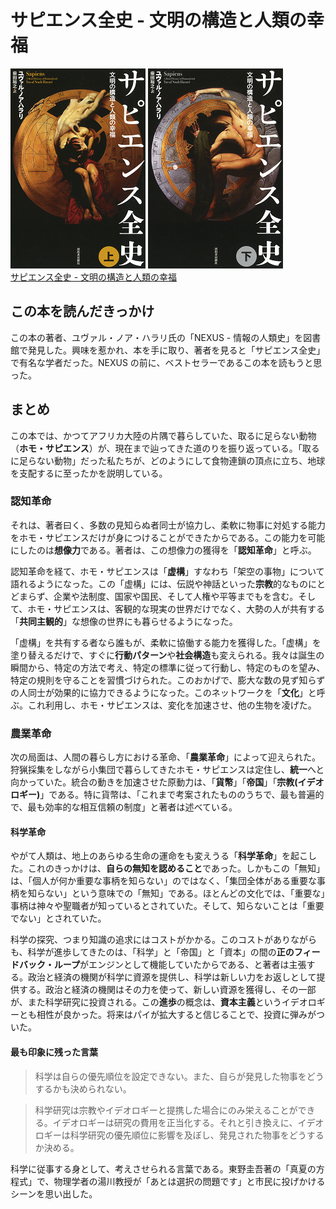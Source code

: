 # サピエンス全史 - 文明の構造と人類の幸福

<div class="text-center">
    <img src="../../public/img/cover/9784309226712.jpg" alt="本の表紙" class="inline-block mx-2">
    <img src="../../public/img/cover/9784309226729.jpg" alt="本の表紙" class="inline-block mx-2">
</div>

<div class="text-center">
    <a href="https://www.kawade.co.jp/np/isbn/9784309226712/" class="text-center">
        サピエンス全史 - 文明の構造と人類の幸福
    </a>
</div>

## この本を読んだきっかけ

この本の著者、ユヴァル・ノア・ハラリ氏の「NEXUS - 情報の人類史」を図書館で発見した。興味を惹かれ、本を手に取り、著者を見ると「サピエンス全史」で有名な学者だった。NEXUS の前に、ベストセラーであるこの本を読もうと思った。

## まとめ

この本では、かつてアフリカ大陸の片隅で暮らしていた、取るに足らない動物（**ホモ・サピエンス**）が、現在まで辿ってきた道のりを振り返っている。「取るに足らない動物」だった私たちが、どのようにして食物連鎖の頂点に立ち、地球を支配するに至ったかを説明している。

### 認知革命

それは、著者曰く、多数の見知らぬ者同士が協力し、柔軟に物事に対処する能力をホモ・サピエンスだけが身につけることができたからである。この能力を可能にしたのは**想像力**である。著者は、この想像力の獲得を「**認知革命**」と呼ぶ。

認知革命を経て、ホモ・サピエンスは「**虚構**」すなわち「架空の事物」について語れるようになった。この「虚構」には、伝説や神話といった**宗教**的なものにとどまらず、企業や法制度、国家や国民、そして人権や平等までもを含む。そして、ホモ・サピエンスは、客観的な現実の世界だけでなく、大勢の人が共有する「**共同主観的**」な想像の世界にも暮らせるようになった。

「虚構」を共有する者なら誰もが、柔軟に協働する能力を獲得した。「虚構」を塗り替えるだけで、すぐに**行動パターン**や**社会構造**も変えられる。我々は誕生の瞬間から、特定の方法で考え、特定の標準に従って行動し、特定のものを望み、特定の規則を守ることを習慣づけられた。このおかげで、膨大な数の見ず知らずの人同士が効果的に協力できるようになった。このネットワークを「**文化**」と呼ぶ。これ利用し、ホモ・サピエンスは、変化を加速させ、他の生物を凌げた。

### 農業革命

次の局面は、人間の暮らし方における革命、「**農業革命**」によって迎えられた。狩猟採集をしながら小集団で暮らしてきたホモ・サピエンスは定住し、**統一**へと向かっていた。統合の動きを加速させた原動力は、「**貨幣**」「**帝国**」「**宗教(イデオロギー)**」である。特に貨幣は、「これまで考案されたもののうちで、最も普遍的で、最も効率的な相互信頼の制度」と著者は述べている。

#### 科学革命

やがて人類は、地上のあらゆる生命の運命をも変えうる「**科学革命**」を起こした。これのきっかけは、**自らの無知を認めること**であった。しかもこの「無知」は、「個人が何か重要な事柄を知らない」のではなく、「集団全体がある重要な事柄を知らない」という意味での「無知」である。ほとんどの文化では、「重要な」事柄は神々や聖職者が知っているとされていた。そして、知らないことは「重要でない」とされていた。

科学の探究、つまり知識の追求にはコストがかかる。このコストがありながらも、科学が進歩してきたのは、「科学」と「帝国」と「資本」の間の**正のフィードバック・ループ**がエンジンとして機能していたからである、と著者は主張する。政治と経済の機関が科学に資源を提供し、科学は新しい力をお返しとして提供する。政治と経済の機関はその力を使って、新しい資源を獲得し、その一部が、また科学研究に投資される。この**進歩**の概念は、**資本主義**というイデオロギーとも相性が良かった。将来はパイが拡大すると信じることで、投資に弾みがついた。

#### 最も印象に残った言葉
> 科学は自らの優先順位を設定できない。また、自らが発見した物事をどうするかも決められない。

> 科学研究は宗教やイデオロギーと提携した場合にのみ栄えることができる。イデオロギーは研究の費用を正当化する。それと引き換えに、イデオロギーは科学研究の優先順位に影響を及ぼし、発見された物事をどうするか決める。

科学に従事する身として、考えさせられる言葉である。東野圭吾著の「真夏の方程式」で、物理学者の湯川教授が「あとは選択の問題です」と市民に投げかけるシーンを思い出した。